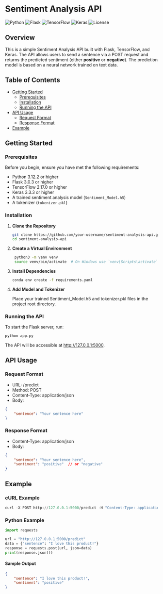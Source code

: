 # Sentiment Analysis API

![Python](https://img.shields.io/badge/python-3.12.2-blue)
![Flask](https://img.shields.io/badge/Flask-3.0.3-green)
![TensorFlow](https://img.shields.io/badge/TensorFlow-2.17.0-orange)
![Keras](https://img.shields.io/badge/Keras-3.3.3-red)
![License](https://img.shields.io/badge/license-MIT-yellowgreen)

## Overview

This is a simple Sentiment Analysis API built with Flask, TensorFlow, and Keras. The API allows users to send a sentence via a POST request and returns the predicted sentiment (either **positive** or **negative**). The prediction model is based on a neural network trained on text data.

## Table of Contents
- [Getting Started](#getting-started)
  - [Prerequisites](#prerequisites)
  - [Installation](#installation)
  - [Running the API](#running-the-api)
- [API Usage](#api-usage)
  - [Request Format](#request-format)
  - [Response Format](#response-format)
- [Example](#example)

## Getting Started

### Prerequisites

Before you begin, ensure you have met the following requirements:

- Python 3.12.2 or higher
- Flask 3.0.3 or higher
- TensorFlow 2.17.0 or higher
- Keras 3.3.3 or higher
- A trained sentiment analysis model (`Sentiment_Model.h5`)
- A tokenizer (`tokenizer.pkl`)

### Installation

1. **Clone the Repository**
   ```bash
   git clone https://github.com/your-username/sentiment-analysis-api.git
   cd sentiment-analysis-api

2. **Create a Virtual Environment**
   ```bash
    python3 -m venv venv
    source venv/bin/activate  # On Windows use `venv\Scripts\activate`

3. **Install Dependencies**
   ```bash
   conda env create -f requirements.yaml

4. **Add Model and Tokenizer**
   
   Place your trained Sentiment_Model.h5 and tokenizer.pkl files in the project root directory.

### Running the API

To start the Flask server, run:
  ```bash
  python app.py
  ```
The API will be accessible at http://127.0.0.1:5000.

## API Usage

### Request Format

- URL: /predict
- Method: POST
- Content-Type: application/json
- Body:
```json
{
    "sentence": "Your sentence here"
}
```

### Response Format
- Content-Type: application/json
- Body:
```json
{
    "sentence": "Your sentence here",
    "sentiment": "positive"  // or "negative"
}
```
## Example

### cURL Example
```python
curl -X POST http://127.0.0.1:5000/predict -H "Content-Type: application/json" -d '{"sentence": "I love this product!"}'
```
### Python Example
```python
import requests

url = "http://127.0.0.1:5000/predict"
data = {"sentence": "I love this product!"}
response = requests.post(url, json=data)
print(response.json())
```
#### Sample Output
```json
{
    "sentence": "I love this product!",
    "sentiment": "positive"
}
```
